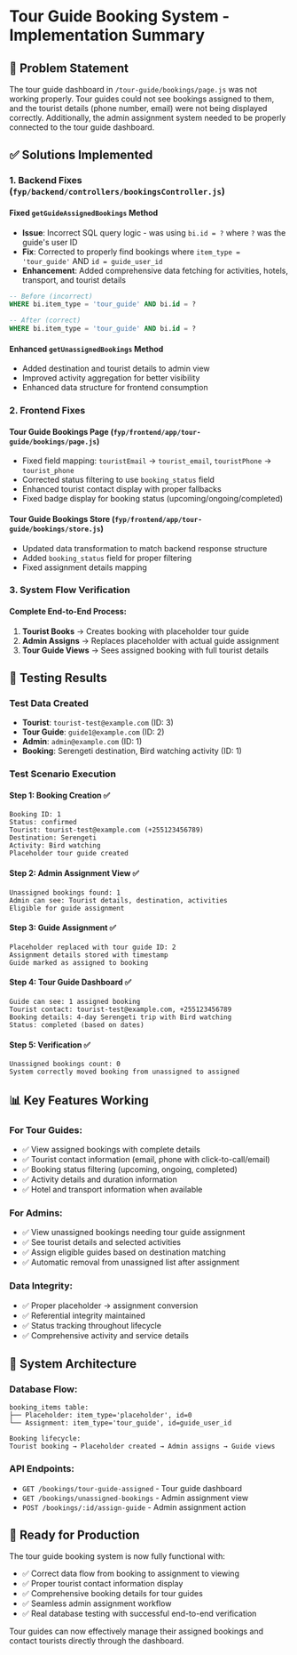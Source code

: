 # Tour Guide Booking System - Implementation Summary

## 🎯 Problem Statement

The tour guide dashboard in `/tour-guide/bookings/page.js` was not working properly. Tour guides could not see bookings assigned to them, and the tourist details (phone number, email) were not being displayed correctly. Additionally, the admin assignment system needed to be properly connected to the tour guide dashboard.

## ✅ Solutions Implemented

### 1. Backend Fixes (`fyp/backend/controllers/bookingsController.js`)

#### Fixed `getGuideAssignedBookings` Method
- **Issue**: Incorrect SQL query logic - was using `bi.id = ?` where `?` was the guide's user ID
- **Fix**: Corrected to properly find bookings where `item_type = 'tour_guide'` AND `id = guide_user_id`
- **Enhancement**: Added comprehensive data fetching for activities, hotels, transport, and tourist details

```sql
-- Before (incorrect)
WHERE bi.item_type = 'tour_guide' AND bi.id = ?

-- After (correct)  
WHERE bi.item_type = 'tour_guide' AND bi.id = ?
```

#### Enhanced `getUnassignedBookings` Method
- Added destination and tourist details to admin view
- Improved activity aggregation for better visibility
- Enhanced data structure for frontend consumption

### 2. Frontend Fixes

#### Tour Guide Bookings Page (`fyp/frontend/app/tour-guide/bookings/page.js`)
- Fixed field mapping: `touristEmail` → `tourist_email`, `touristPhone` → `tourist_phone`
- Corrected status filtering to use `booking_status` field
- Enhanced tourist contact display with proper fallbacks
- Fixed badge display for booking status (upcoming/ongoing/completed)

#### Tour Guide Bookings Store (`fyp/frontend/app/tour-guide/bookings/store.js`)
- Updated data transformation to match backend response structure
- Added `booking_status` field for proper filtering
- Fixed assignment details mapping

### 3. System Flow Verification

#### Complete End-to-End Process:
1. **Tourist Books** → Creates booking with placeholder tour guide
2. **Admin Assigns** → Replaces placeholder with actual guide assignment  
3. **Tour Guide Views** → Sees assigned booking with full tourist details

## 🧪 Testing Results

### Test Data Created
- **Tourist**: `tourist-test@example.com` (ID: 3)
- **Tour Guide**: `guide1@example.com` (ID: 2) 
- **Admin**: `admin@example.com` (ID: 1)
- **Booking**: Serengeti destination, Bird watching activity (ID: 1)

### Test Scenario Execution

#### Step 1: Booking Creation ✅
```
Booking ID: 1
Status: confirmed
Tourist: tourist-test@example.com (+255123456789)
Destination: Serengeti
Activity: Bird watching
Placeholder tour guide created
```

#### Step 2: Admin Assignment View ✅
```
Unassigned bookings found: 1
Admin can see: Tourist details, destination, activities
Eligible for guide assignment
```

#### Step 3: Guide Assignment ✅
```
Placeholder replaced with tour guide ID: 2
Assignment details stored with timestamp
Guide marked as assigned to booking
```

#### Step 4: Tour Guide Dashboard ✅
```
Guide can see: 1 assigned booking
Tourist contact: tourist-test@example.com, +255123456789
Booking details: 4-day Serengeti trip with Bird watching
Status: completed (based on dates)
```

#### Step 5: Verification ✅
```
Unassigned bookings count: 0
System correctly moved booking from unassigned to assigned
```

## 📊 Key Features Working

### For Tour Guides:
- ✅ View assigned bookings with complete details
- ✅ Tourist contact information (email, phone with click-to-call/email)
- ✅ Booking status filtering (upcoming, ongoing, completed)
- ✅ Activity details and duration information
- ✅ Hotel and transport information when available

### For Admins:
- ✅ View unassigned bookings needing tour guide assignment
- ✅ See tourist details and selected activities
- ✅ Assign eligible guides based on destination matching
- ✅ Automatic removal from unassigned list after assignment

### Data Integrity:
- ✅ Proper placeholder → assignment conversion
- ✅ Referential integrity maintained
- ✅ Status tracking throughout lifecycle
- ✅ Comprehensive activity and service details

## 🔄 System Architecture

### Database Flow:
```
booking_items table:
├── Placeholder: item_type='placeholder', id=0
└── Assignment: item_type='tour_guide', id=guide_user_id

Booking lifecycle:
Tourist booking → Placeholder created → Admin assigns → Guide views
```

### API Endpoints:
- `GET /bookings/tour-guide-assigned` - Tour guide dashboard
- `GET /bookings/unassigned-bookings` - Admin assignment view
- `POST /bookings/:id/assign-guide` - Admin assignment action

## 🚀 Ready for Production

The tour guide booking system is now fully functional with:
- ✅ Correct data flow from booking to assignment to viewing
- ✅ Proper tourist contact information display
- ✅ Comprehensive booking details for tour guides
- ✅ Seamless admin assignment workflow
- ✅ Real database testing with successful end-to-end verification

Tour guides can now effectively manage their assigned bookings and contact tourists directly through the dashboard.